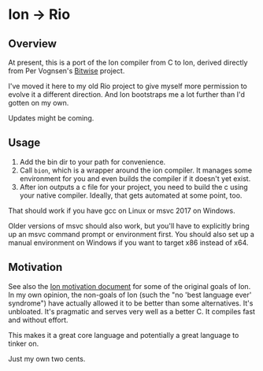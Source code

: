 # Ion -> Rio


## Overview

At present, this is a port of the Ion compiler from C to Ion, derived directly
from Per Vognsen's [Bitwise](https://github.com/pervognsen/bitwise) project.

I've moved it here to my old Rio project to give myself more permission to
evolve it a different direction.
And Ion bootstraps me a lot further than I'd gotten on my own.

Updates might be coming.


## Usage

1. Add the bin dir to your path for convenience.
2. Call `bion`, which is a wrapper around the ion compiler.
   It manages some environment for you and even builds the compiler if it
   doesn't yet exist.
3. After ion outputs a c file for your project, you need to build the c using
   your native compiler.
   Ideally, that gets automated at some point, too.

That should work if you have gcc on Linux or msvc 2017 on Windows.

Older versions of msvc should also work, but you'll have to explicitly bring up
an msvc command prompt or environment first.
You should also set up a manual environment on Windows if you want to target x86
instead of x64.


## Motivation

See also the [Ion motivation document](https://github.com/pervognsen/bitwise/blob/master/notes/ion_motivation.md)
for some of the original goals of Ion.
In my own opinion, the non-goals of Ion (such the "no 'best language ever'
syndrome") have actually allowed it to be better than some alternatives.
It's unbloated.
It's pragmatic and serves very well as a better C.
It compiles fast and without effort.

This makes it a great core language and potentially a great language to tinker
on.

Just my own two cents.
